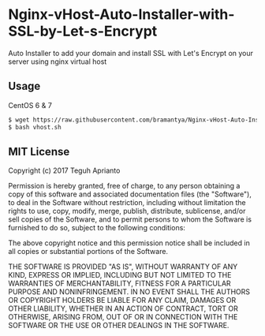# Nginx-vHost-Auto-Installer-with-SSL-by-Let-s-Encrypt
Auto Installer to add your domain and install SSL with Let's Encrypt on your server using nginx virtual host

## Usage ##

CentOS 6 & 7
```bash
$ wget https://raw.githubusercontent.com/bramantya/Nginx-vHost-Auto-Installer-with-SSL-by-Let-s-Encrypt/master/vhost.sh -O vhost.sh
$ bash vhost.sh
```

## MIT License ##

Copyright (c) 2017 Teguh Aprianto

Permission is hereby granted, free of charge, to any person obtaining a copy
of this software and associated documentation files (the "Software"), to deal
in the Software without restriction, including without limitation the rights
to use, copy, modify, merge, publish, distribute, sublicense, and/or sell
copies of the Software, and to permit persons to whom the Software is
furnished to do so, subject to the following conditions:

The above copyright notice and this permission notice shall be included in all
copies or substantial portions of the Software.

THE SOFTWARE IS PROVIDED "AS IS", WITHOUT WARRANTY OF ANY KIND, EXPRESS OR
IMPLIED, INCLUDING BUT NOT LIMITED TO THE WARRANTIES OF MERCHANTABILITY,
FITNESS FOR A PARTICULAR PURPOSE AND NONINFRINGEMENT. IN NO EVENT SHALL THE
AUTHORS OR COPYRIGHT HOLDERS BE LIABLE FOR ANY CLAIM, DAMAGES OR OTHER
LIABILITY, WHETHER IN AN ACTION OF CONTRACT, TORT OR OTHERWISE, ARISING FROM,
OUT OF OR IN CONNECTION WITH THE SOFTWARE OR THE USE OR OTHER DEALINGS IN THE
SOFTWARE.
